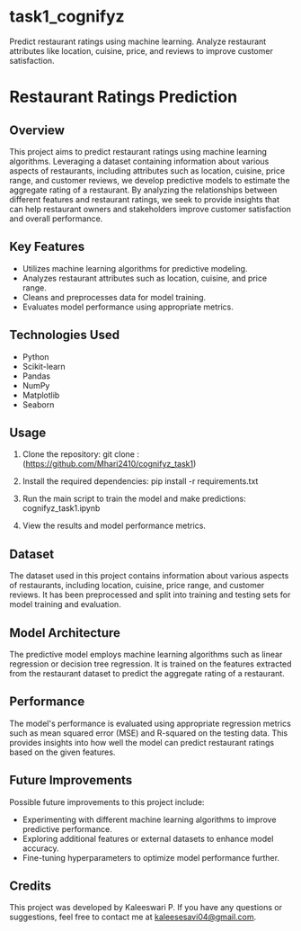 # task1_cognifyz
Predict restaurant ratings using machine learning. Analyze restaurant attributes like location, cuisine, price, and reviews to improve customer satisfaction.

# Restaurant Ratings Prediction

## Overview

This project aims to predict restaurant ratings using machine learning algorithms. Leveraging a dataset containing information about various aspects of restaurants, including attributes such as location, cuisine, price range, and customer reviews, we develop predictive models to estimate the aggregate rating of a restaurant. By analyzing the relationships between different features and restaurant ratings, we seek to provide insights that can help restaurant owners and stakeholders improve customer satisfaction and overall performance.

## Key Features

- Utilizes machine learning algorithms for predictive modeling.
- Analyzes restaurant attributes such as location, cuisine, and price range.
- Cleans and preprocesses data for model training.
- Evaluates model performance using appropriate metrics.

## Technologies Used

- Python
- Scikit-learn
- Pandas
- NumPy
- Matplotlib
- Seaborn

## Usage

1. Clone the repository:
     git clone : (https://github.com/Mhari2410/cognifyz_task1)
2. Install the required dependencies:
     pip install -r requirements.txt

3. Run the main script to train the model and make predictions:
    cognifyz_task1.ipynb

4. View the results and model performance metrics.

## Dataset

The dataset used in this project contains information about various aspects of restaurants, including location, cuisine, price range, and customer reviews. It has been preprocessed and split into training and testing sets for model training and evaluation.

## Model Architecture

The predictive model employs machine learning algorithms such as linear regression or decision tree regression. It is trained on the features extracted from the restaurant dataset to predict the aggregate rating of a restaurant.

## Performance

The model's performance is evaluated using appropriate regression metrics such as mean squared error (MSE) and R-squared on the testing data. This provides insights into how well the model can predict restaurant ratings based on the given features.

## Future Improvements

Possible future improvements to this project include:
- Experimenting with different machine learning algorithms to improve predictive performance.
- Exploring additional features or external datasets to enhance model accuracy.
- Fine-tuning hyperparameters to optimize model performance further.

## Credits

This project was developed by Kaleeswari P. If you have any questions or suggestions, feel free to contact me at kaleesesavi04@gmail.com.

